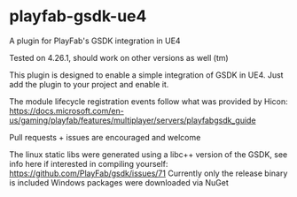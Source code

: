 # playfab-gsdk-ue4
A plugin for PlayFab's GSDK integration in UE4

Tested on 4.26.1, should work on other versions as well (tm)

This plugin is designed to enable a simple integration of GSDK in UE4. Just add the plugin to your project and enable it.

The module lifecycle registration events follow what was provided by Hicon: https://docs.microsoft.com/en-us/gaming/playfab/features/multiplayer/servers/playfabgsdk_guide

Pull requests + issues are encouraged and welcome

The linux static libs were generated using a libc++ version of the GSDK, see info here if interested in compiling yourself: https://github.com/PlayFab/gsdk/issues/71
Currently only the release binary is included
Windows packages were downloaded via NuGet
